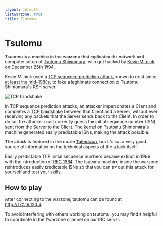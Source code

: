 ```yaml
---
layout: default
listwarzone: true
title: Tsutomu
---
```


Tsutomu
=======

Tsutomu is a machine in the warzone that replicates the network and computer setup
of [Tsutomu Shimomura], who got hacked by [Kevin Mitnick] on December 25th 1994.

Kevin Mitnick used a [TCP sequence prediction attack], known to exist since [at
least the mid-1980s], to fake a legitimate connection to Tsutomu
Shimomura's RSH server.

![TCP handshake](https://upload.wikimedia.org/wikipedia/commons/9/98/Tcp-handshake.svg)

In TCP sequence prediction attacks, an attacker impersonates a Client and
completes a [TCP handshake] between that Client and a Server, without ever
receiving any packets that the Server sends back to the Client. In order to do
so, the attacker must correctly guess the initial sequence number (ISN) sent
from the Server to the Client. The kernel on Tsutomu Shimomura's machine
generated easily predictable ISNs, making the attack possible.

The attack is featured in the movie [Takedown], but it's not a very good source
of information on the technical aspects of the attack itself.

Easily predictable TCP initial sequence numbers became extinct in 1996 with the
introduction of [RFC 1984].
The tsutomu machine inside the warzone reintroduces easily predictable ISNs so that you
can try out this attack for yourself and test your skills.


How to play
-----------

After connecting to the warzone, tsutomu can be found at <http://172.16.123.4>.

To avoid interfering with others working on tsutomu, you may find it helpful to
coordinate in the #warzone channel on our IRC server.

[Tsutomu Shimomura]: https://en.wikipedia.org/wiki/Tsutomu_Shimomura
[Kevin Mitnick]: https://en.wikipedia.org/wiki/Kevin_Mitnick
[TCP sequence prediction attack]: https://en.wikipedia.org/wiki/TCP_sequence_prediction_attack
[at least the mid-1980s]: https://pdos.csail.mit.edu/~rtm/papers/117.pdf
[TCP handshake]: https://en.wikipedia.org/wiki/Transmission_Control_Protocol#Connection_establishment
[RFC 1984]: https://tools.ietf.org/html/rfc1948
[Takedown]: https://www.imdb.com/title/tt0159784/
